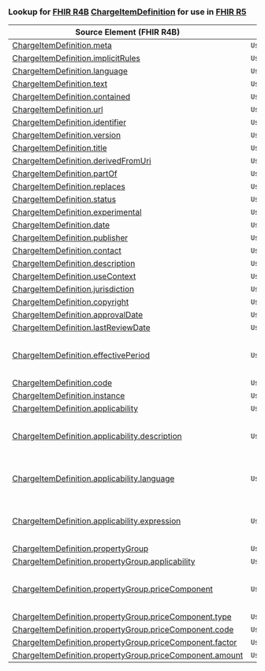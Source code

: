 ### Lookup for [FHIR R4B](https://hl7.org/fhir/R4B/) [ChargeItemDefinition](https://hl7.org/fhir/R4B/ChargeItemDefinition.html) for use in [FHIR R5](https://hl7.org/fhir/R5/)

| Source Element (FHIR R4B) | Usage | Target |
| -------------- | ----- | ------ |
| [ChargeItemDefinition.meta](https://hl7.org/fhir/R4B/ChargeItemDefinition.html#resource) | `UseElementSameName` | [ChargeItemDefinition.meta](https://hl7.org/fhir/R5/ChargeItemDefinition.html#resource) |
| [ChargeItemDefinition.implicitRules](https://hl7.org/fhir/R4B/ChargeItemDefinition.html#resource) | `UseElementSameName` | [ChargeItemDefinition.implicitRules](https://hl7.org/fhir/R5/ChargeItemDefinition.html#resource) |
| [ChargeItemDefinition.language](https://hl7.org/fhir/R4B/ChargeItemDefinition.html#resource) | `UseElementSameName` | [ChargeItemDefinition.language](https://hl7.org/fhir/R5/ChargeItemDefinition.html#resource) |
| [ChargeItemDefinition.text](https://hl7.org/fhir/R4B/ChargeItemDefinition.html#resource) | `UseElementSameName` | [ChargeItemDefinition.text](https://hl7.org/fhir/R5/ChargeItemDefinition.html#resource) |
| [ChargeItemDefinition.contained](https://hl7.org/fhir/R4B/ChargeItemDefinition.html#resource) | `UseElementSameName` | [ChargeItemDefinition.contained](https://hl7.org/fhir/R5/ChargeItemDefinition.html#resource) |
| [ChargeItemDefinition.url](https://hl7.org/fhir/R4B/ChargeItemDefinition.html#resource) | `UseElementSameName` | [ChargeItemDefinition.url](https://hl7.org/fhir/R5/ChargeItemDefinition.html#resource) |
| [ChargeItemDefinition.identifier](https://hl7.org/fhir/R4B/ChargeItemDefinition.html#resource) | `UseElementSameName` | [ChargeItemDefinition.identifier](https://hl7.org/fhir/R5/ChargeItemDefinition.html#resource) |
| [ChargeItemDefinition.version](https://hl7.org/fhir/R4B/ChargeItemDefinition.html#resource) | `UseElementSameName` | [ChargeItemDefinition.version](https://hl7.org/fhir/R5/ChargeItemDefinition.html#resource) |
| [ChargeItemDefinition.title](https://hl7.org/fhir/R4B/ChargeItemDefinition.html#resource) | `UseElementSameName` | [ChargeItemDefinition.title](https://hl7.org/fhir/R5/ChargeItemDefinition.html#resource) |
| [ChargeItemDefinition.derivedFromUri](https://hl7.org/fhir/R4B/ChargeItemDefinition.html#resource) | `UseElementSameName` | [ChargeItemDefinition.derivedFromUri](https://hl7.org/fhir/R5/ChargeItemDefinition.html#resource) |
| [ChargeItemDefinition.partOf](https://hl7.org/fhir/R4B/ChargeItemDefinition.html#resource) | `UseElementSameName` | [ChargeItemDefinition.partOf](https://hl7.org/fhir/R5/ChargeItemDefinition.html#resource) |
| [ChargeItemDefinition.replaces](https://hl7.org/fhir/R4B/ChargeItemDefinition.html#resource) | `UseElementSameName` | [ChargeItemDefinition.replaces](https://hl7.org/fhir/R5/ChargeItemDefinition.html#resource) |
| [ChargeItemDefinition.status](https://hl7.org/fhir/R4B/ChargeItemDefinition.html#resource) | `UseElementSameName` | [ChargeItemDefinition.status](https://hl7.org/fhir/R5/ChargeItemDefinition.html#resource) |
| [ChargeItemDefinition.experimental](https://hl7.org/fhir/R4B/ChargeItemDefinition.html#resource) | `UseElementSameName` | [ChargeItemDefinition.experimental](https://hl7.org/fhir/R5/ChargeItemDefinition.html#resource) |
| [ChargeItemDefinition.date](https://hl7.org/fhir/R4B/ChargeItemDefinition.html#resource) | `UseElementSameName` | [ChargeItemDefinition.date](https://hl7.org/fhir/R5/ChargeItemDefinition.html#resource) |
| [ChargeItemDefinition.publisher](https://hl7.org/fhir/R4B/ChargeItemDefinition.html#resource) | `UseElementSameName` | [ChargeItemDefinition.publisher](https://hl7.org/fhir/R5/ChargeItemDefinition.html#resource) |
| [ChargeItemDefinition.contact](https://hl7.org/fhir/R4B/ChargeItemDefinition.html#resource) | `UseElementSameName` | [ChargeItemDefinition.contact](https://hl7.org/fhir/R5/ChargeItemDefinition.html#resource) |
| [ChargeItemDefinition.description](https://hl7.org/fhir/R4B/ChargeItemDefinition.html#resource) | `UseElementSameName` | [ChargeItemDefinition.description](https://hl7.org/fhir/R5/ChargeItemDefinition.html#resource) |
| [ChargeItemDefinition.useContext](https://hl7.org/fhir/R4B/ChargeItemDefinition.html#resource) | `UseElementSameName` | [ChargeItemDefinition.useContext](https://hl7.org/fhir/R5/ChargeItemDefinition.html#resource) |
| [ChargeItemDefinition.jurisdiction](https://hl7.org/fhir/R4B/ChargeItemDefinition.html#resource) | `UseElementSameName` | [ChargeItemDefinition.jurisdiction](https://hl7.org/fhir/R5/ChargeItemDefinition.html#resource) |
| [ChargeItemDefinition.copyright](https://hl7.org/fhir/R4B/ChargeItemDefinition.html#resource) | `UseElementSameName` | [ChargeItemDefinition.copyright](https://hl7.org/fhir/R5/ChargeItemDefinition.html#resource) |
| [ChargeItemDefinition.approvalDate](https://hl7.org/fhir/R4B/ChargeItemDefinition.html#resource) | `UseElementSameName` | [ChargeItemDefinition.approvalDate](https://hl7.org/fhir/R5/ChargeItemDefinition.html#resource) |
| [ChargeItemDefinition.lastReviewDate](https://hl7.org/fhir/R4B/ChargeItemDefinition.html#resource) | `UseElementSameName` | [ChargeItemDefinition.lastReviewDate](https://hl7.org/fhir/R5/ChargeItemDefinition.html#resource) |
| [ChargeItemDefinition.effectivePeriod](https://hl7.org/fhir/R4B/ChargeItemDefinition.html#resource) | `UseExtension` | [http://hl7.org/fhir/4.3/StructureDefinition/extension-ChargeItemDefinition.effectivePeriod](StructureDefinition-ext-R4B-ChargeItemDefinition.effectivePeriod.html) |
| [ChargeItemDefinition.code](https://hl7.org/fhir/R4B/ChargeItemDefinition.html#resource) | `UseElementSameName` | [ChargeItemDefinition.code](https://hl7.org/fhir/R5/ChargeItemDefinition.html#resource) |
| [ChargeItemDefinition.instance](https://hl7.org/fhir/R4B/ChargeItemDefinition.html#resource) | `UseElementSameName` | [ChargeItemDefinition.instance](https://hl7.org/fhir/R5/ChargeItemDefinition.html#resource) |
| [ChargeItemDefinition.applicability](https://hl7.org/fhir/R4B/ChargeItemDefinition.html#resource) | `UseElementSameName` | [ChargeItemDefinition.applicability](https://hl7.org/fhir/R5/ChargeItemDefinition.html#resource) |
| [ChargeItemDefinition.applicability.description](https://hl7.org/fhir/R4B/ChargeItemDefinition.html#resource) | `UseExtension` | [http://hl7.org/fhir/4.3/StructureDefinition/extension-ChargeItemDefinition.applicability.description](StructureDefinition-ext-R4B-ChargeItemDefinition.ap.description.html) |
| [ChargeItemDefinition.applicability.language](https://hl7.org/fhir/R4B/ChargeItemDefinition.html#resource) | `UseExtension` | [http://hl7.org/fhir/4.3/StructureDefinition/extension-ChargeItemDefinition.applicability.language](StructureDefinition-ext-R4B-ChargeItemDefinition.ap.language.html) |
| [ChargeItemDefinition.applicability.expression](https://hl7.org/fhir/R4B/ChargeItemDefinition.html#resource) | `UseExtension` | [http://hl7.org/fhir/4.3/StructureDefinition/extension-ChargeItemDefinition.applicability.expression](StructureDefinition-ext-R4B-ChargeItemDefinition.ap.expression.html) |
| [ChargeItemDefinition.propertyGroup](https://hl7.org/fhir/R4B/ChargeItemDefinition.html#resource) | `UseElementSameName` | [ChargeItemDefinition.propertyGroup](https://hl7.org/fhir/R5/ChargeItemDefinition.html#resource) |
| [ChargeItemDefinition.propertyGroup.applicability](https://hl7.org/fhir/R4B/ChargeItemDefinition.html#resource) | `UseElementSameName` | [ChargeItemDefinition.propertyGroup.applicability](https://hl7.org/fhir/R5/ChargeItemDefinition.html#resource) |
| [ChargeItemDefinition.propertyGroup.priceComponent](https://hl7.org/fhir/R4B/ChargeItemDefinition.html#resource) | `UseExtension` | [http://hl7.org/fhir/4.3/StructureDefinition/extension-ChargeItemDefinition.propertyGroup.priceComponent](StructureDefinition-ext-R4B-ChargeItemDefinition.pr.priceComponent.html) |
| [ChargeItemDefinition.propertyGroup.priceComponent.type](https://hl7.org/fhir/R4B/ChargeItemDefinition.html#resource) | `UseExtensionFromAncestor` | - |
| [ChargeItemDefinition.propertyGroup.priceComponent.code](https://hl7.org/fhir/R4B/ChargeItemDefinition.html#resource) | `UseExtensionFromAncestor` | - |
| [ChargeItemDefinition.propertyGroup.priceComponent.factor](https://hl7.org/fhir/R4B/ChargeItemDefinition.html#resource) | `UseExtensionFromAncestor` | - |
| [ChargeItemDefinition.propertyGroup.priceComponent.amount](https://hl7.org/fhir/R4B/ChargeItemDefinition.html#resource) | `UseExtensionFromAncestor` | - |
